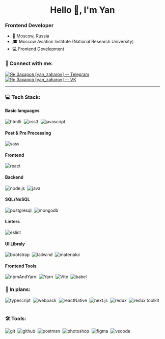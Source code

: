 <!-- <p align="center">
  <img src="./assets/img/main-bg.gif" style="width: 100%">
</p> -->

<h1 align='center'>
  Hello 👋, I'm Yan
</h1>

### Frontend Developer

- 📍 Moscow, Russia
- 🎓 Moscow Aviation Institute (National Research University)
- 💻 Frontend Development

### 🤝 Connect with me:

[<img alt="Ян Захаров [yan_zaharov] -- Telegram" src="https://img.shields.io/badge/telegram-0088CC.svg?&style=for-the-badge&logo=telegram&logoColor=white" />][telegram]
[<img alt="Ян Захаров [yan_zaharov] -- VK" src="https://img.shields.io/badge/vk-4680C2.svg?&style=for-the-badge&logo=vk&logoColor=white" />][vk]

---

### 💻 Tech Stack:

#### Basic languages

<img alt="html5" src="https://img.shields.io/badge/html-E34F26.svg?&style=for-the-badge&logo=html5&logoColor=fff" />&nbsp;
<img alt="css3" src="https://img.shields.io/badge/css-1572B6.svg?&style=for-the-badge&logo=css3&logoColor=fff" />&nbsp;
<img alt="javascript" src="https://img.shields.io/badge/javascript-F7DF1E.svg?&style=for-the-badge&logo=javascript&logoColor=000" />&nbsp;

#### Post & Pre Processing

<!-- <img alt="pug" src="https://img.shields.io/badge/pug-A86454.svg?&style=for-the-badge&logo=pug&logoColor=fff" />&nbsp; -->
<img alt="sass" src="https://img.shields.io/badge/sass-CF649A.svg?&style=for-the-badge&logo=sass&logoColor=fff" />&nbsp;
<!-- <img alt="postcss" src="https://img.shields.io/badge/postcss-E85A3C.svg?&style=for-the-badge&logo=postcss&logoColor=fff" />&nbsp; -->

#### Frontend

<img alt="react" src="https://img.shields.io/badge/React-5bcceb.svg?&style=for-the-badge&logo=react&logoColor=fff" />&nbsp;
<!-- <img alt="reduxsaga" src="https://img.shields.io/badge/redux saga-89D96E.svg?&style=for-the-badge&logo=reduxsaga&logoColor=000" />&nbsp; -->

#### Backend

<img alt="node.js" src="https://img.shields.io/badge/node.js-90C53F.svg?&style=for-the-badge&logo=node.js&logoColor=fff" />&nbsp;
<img alt="java" src="https://img.shields.io/badge/Java-8B00?style=for-the-badge&logo=openjdk&logoColor=white" />&nbsp;
<!-- <img alt="express" src="https://img.shields.io/badge/express-90c53f.svg?&style=for-the-badge&logo=express&logoColor=fff" />&nbsp; -->
<!-- <img alt="Nest.js" src="https://img.shields.io/badge/Nest.js-E0214D.svg?&style=for-the-badge&logo=nestjs&logoColor=fff" />&nbsp; -->

#### SQL/NoSQL

<img alt="postgresql" src="https://img.shields.io/badge/PostgreSQL-2F6792.svg?&style=for-the-badge&logo=postgresql&logoColor=fff" />&nbsp;
<img alt="mongodb" src="https://img.shields.io/badge/mongodb-26A944.svg?&style=for-the-badge&logo=mongodb&logoColor=fff" />&nbsp;

#### Linters

<img alt="eslint" src="https://img.shields.io/badge/ESLint-4A2EC4.svg?&style=for-the-badge&logo=eslint&logoColor=fff" />&nbsp;
<!-- <img alt="stylelint" src="https://img.shields.io/badge/stylelint-000.svg?&style=for-the-badge&logo=stylelint&logoColor=fff" />&nbsp; -->

#### UI Libraly

<img alt="bootstrap" src="https://img.shields.io/badge/bootstrap-7610F7.svg?&style=for-the-badge&logo=bootstrap&logoColor=fff" />&nbsp;
<img alt="tailwind" src="https://img.shields.io/badge/tailwind-38bdf8.svg?&style=for-the-badge&logo=tailwindcss&logoColor=fff" />&nbsp;
<img alt="materialui" src="https://img.shields.io/badge/Material%20ui%20-0080ff.svg?&style=for-the-badge&logo=mui&logoColor=fff" />&nbsp;

#### Frontend Tools

<img alt="npmAndYarn" src="https://img.shields.io/badge/NPM-CB3838.svg?&style=for-the-badge&logo=npm&logoColor=fff" />&nbsp;
<img alt="Yarn" src="https://img.shields.io/badge/Yarn-3F96BE.svg?&style=for-the-badge&logo=yarn&logoColor=fff" />&nbsp;
<img alt="Vite" src="https://img.shields.io/badge/Vite-white?style=for-the-badge&logo=Vite&logoColor=7600d1" />&nbsp;
<img alt="babel" src="https://img.shields.io/badge/Babel-F8D100.svg?&style=for-the-badge&logo=babel&logoColor=000" />&nbsp;

### 💭 In plans:

<img alt="typescript" src="https://img.shields.io/badge/typescript-007ACC.svg?&style=for-the-badge&logo=typescript&logoColor=fff" />&nbsp;
<img alt="webpack" src="https://img.shields.io/badge/Webpack-3073D7.svg?&style=for-the-badge&logo=webpack&logoColor=fff" />&nbsp;
<img alt="reactNative" src="https://img.shields.io/badge/React Native-5bcceb.svg?&style=for-the-badge&logo=react&logoColor=fff" />&nbsp;
<img alt="next.js" src="https://img.shields.io/badge/next.js-000.svg?&style=for-the-badge&logo=next.js&logoColor=fff" />&nbsp;
<img alt="redux" src="https://img.shields.io/badge/redux-764ABC.svg?&style=for-the-badge&logo=redux&logoColor=fff" />&nbsp;
<img alt="redux toolkit" src="https://img.shields.io/badge/redux%20toolkit-764ABC.svg?&style=for-the-badge&logo=Redux&logoColor=fff" />&nbsp;
<!-- <img alt="electron" src="https://img.shields.io/badge/Electron-272A38.svg?&style=for-the-badge&logo=electron&logoColor=fff" />&nbsp; -->
<!-- <img alt="socket" src="https://img.shields.io/badge/socket.io-000000.svg?&style=for-the-badge&logo=socketdotio&logoColor=fff" />&nbsp; -->
<!-- <img alt="graphql" src="https://img.shields.io/badge/GraphQL-E631AD.svg?&style=for-the-badge&logo=graphql&logoColor=fff" />&nbsp; -->

### 🛠 Tools:

<img alt="git" src="https://img.shields.io/badge/git-F05033.svg?&style=for-the-badge&logo=git&logoColor=fff" />&nbsp;
<img alt="github" src="https://img.shields.io/badge/github-000.svg?&style=for-the-badge&logo=github&logoColor=fff" />&nbsp;
<img alt="postman" src="https://img.shields.io/badge/postman-F26734.svg?&style=for-the-badge&logo=postman&logoColor=fff" />&nbsp;
<img alt="photoshop" src="https://img.shields.io/badge/photoshop-47B0FF.svg?&style=for-the-badge&logo=adobe-photoshop&logoColor=fff" />&nbsp;
<img alt="figma" src="https://img.shields.io/badge/Figma-1e1e1e.svg?&style=for-the-badge&logo=figma&logoColor=white" />&nbsp;
<img alt="vscode" src="https://img.shields.io/badge/vs code-007ACC.svg?&style=for-the-badge&logo=visual -studio-code&logoColor=fff" />&nbsp;

[telegram]: https://t.me/yan_zaharov
[vk]: https://vk.com/yan_zaharov

